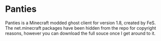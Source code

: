 # Panties
Panties is a Minecraft modded ghost client for version 1.8, created by FeS.
The net.minecraft packages have been hidden from the repo for copyright reasons, however you can download the full souce once I get around to it.
